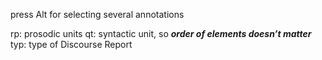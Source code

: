 press Alt for selecting several annotations

rp: prosodic units
qt: syntactic unit, so ***order of elements doesn’t matter***
typ: type of Discourse Report

